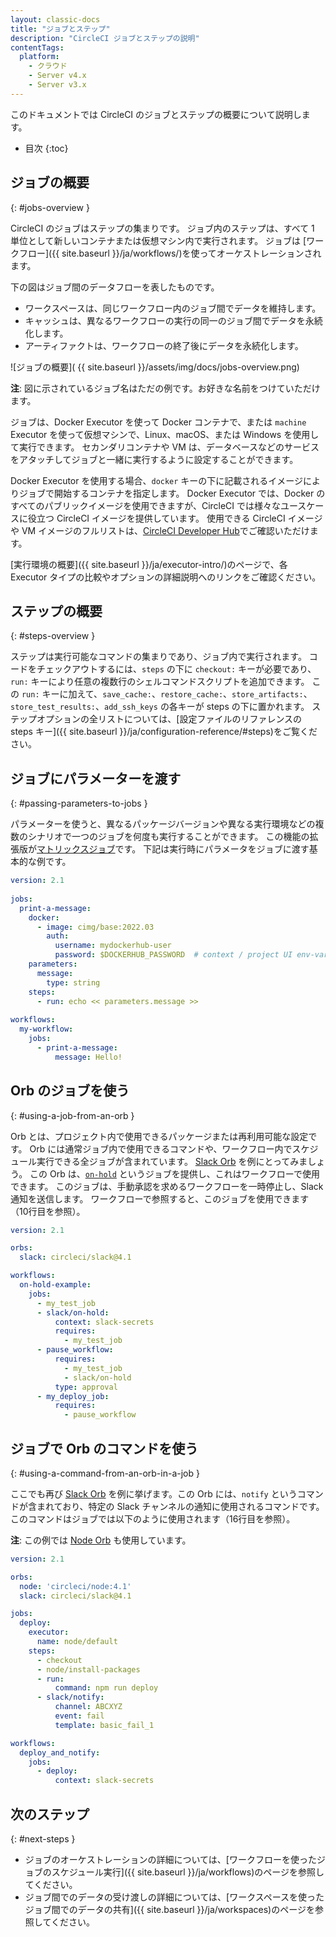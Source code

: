 ```yaml
---
layout: classic-docs
title: "ジョブとステップ"
description: "CircleCI ジョブとステップの説明"
contentTags:
  platform:
    - クラウド
    - Server v4.x
    - Server v3.x
---
```


このドキュメントでは CircleCI のジョブとステップの概要について説明します。

* 目次
{:toc}

## ジョブの概要
{: #jobs-overview }

CircleCI のジョブはステップの集まりです。 ジョブ内のステップは、すべて 1 単位として新しいコンテナまたは仮想マシン内で実行されます。 ジョブは [ワークフロー]({{ site.baseurl }}/ja/workflows/)を使ってオーケストレーションされます。

下の図はジョブ間のデータフローを表したものです。
* ワークスペースは、同じワークフロー内のジョブ間でデータを維持します。
* キャッシュは、異なるワークフローの実行の同一のジョブ間でデータを永続化します。
* アーティファクトは、ワークフローの終了後にデータを永続化します。

![ジョブの概要]( {{ site.baseurl }}/assets/img/docs/jobs-overview.png)

**注**: 図に示されているジョブ名はただの例です。お好きな名前をつけていただけます。

ジョブは、Docker Executor を使って Docker コンテナで、または `machine` Executor を使って仮想マシンで、Linux、macOS、または Windows を使用して実行できます。 セカンダリコンテナや VM は、データベースなどのサービスをアタッチしてジョブと一緒に実行するように設定することができます。

Docker Executor を使用する場合、`docker` キーの下に記載されるイメージによりジョブで開始するコンテナを指定します。 Docker Executor では、Docker のすべてのパブリックイメージを使用できますが、CircleCI では様々なユースケースに役立つ CircleCI イメージを提供しています。 使用できる CircleCI イメージや VM イメージのフルリストは、[CircleCI Developer Hub](https://circleci.com/developer/images)でご確認いただけます。

[実行環境の概要]({{ site.baseurl }}/ja/executor-intro/)のページで、各 Executor タイプの比較やオプションの詳細説明へのリンクをご確認ください。

## ステップの概要
{: #steps-overview }

ステップは実行可能なコマンドの集まりであり、ジョブ内で実行されます。 コードをチェックアウトするには、`steps` の下に `checkout:` キーが必要であり、`run:` キーにより任意の複数行のシェルコマンドスクリプトを追加できます。  この `run:` キーに加えて、`save_cache:`、`restore_cache:`、`store_artifacts:`、`store_test_results:`、`add_ssh_keys` の各キーが steps の下に置かれます。 ステップオプションの全リストについては、[設定ファイルのリファレンスの steps キー]({{ site.baseurl }}/ja/configuration-reference/#steps)をご覧ください。

## ジョブにパラメーターを渡す
{: #passing-parameters-to-jobs }

パラメーターを使うと、異なるパッケージバージョンや異なる実行環境などの複数のシナリオで一つのジョブを何度も実行することができます。 この機能の拡張版が[マトリックスジョブ]({{site.baseurl}}/ja/configuration-reference/#matrix-requires-version-21)です。 下記は実行時にパラメータをジョブに渡す基本的な例です。

```yml
version: 2.1
​
jobs:
  print-a-message:
    docker:
      - image: cimg/base:2022.03
        auth:
          username: mydockerhub-user
          password: $DOCKERHUB_PASSWORD  # context / project UI env-var reference
    parameters:
      message:
        type: string
    steps:
      - run: echo << parameters.message >>
​
workflows:
  my-workflow:
    jobs:
      - print-a-message:
          message: Hello!
```

## Orb のジョブを使う
{: #using-a-job-from-an-orb }

Orb とは、プロジェクト内で使用できるパッケージまたは再利用可能な設定です。 Orb には通常ジョブ内で使用できるコマンドや、ワークフロー内でスケジュール実行できる全ジョブが含まれています。 [Slack Orb](https://circleci.com/developer/orbs/orb/circleci/slack) を例にとってみましょう。 この Orb は、[`on-hold`](https://circleci.com/developer/orbs/orb/circleci/slack#usage-on_hold_notification) というジョブを提供し、これはワークフローで使用できます。 このジョブは、手動承認を求めるワークフローを一時停止し、Slack 通知を送信します。 ワークフローで参照すると、このジョブを使用できます（10行目を参照）。

```yml
version: 2.1

orbs:
  slack: circleci/slack@4.1

workflows:
  on-hold-example:
    jobs:
      - my_test_job
      - slack/on-hold:
          context: slack-secrets
          requires:
            - my_test_job
      - pause_workflow:
          requires:
            - my_test_job
            - slack/on-hold
          type: approval
      - my_deploy_job:
          requires:
            - pause_workflow
```

## ジョブで Orb のコマンドを使う
{: #using-a-command-from-an-orb-in-a-job }

ここでも再び [Slack Orb](https://circleci.com/developer/orbs/orb/circleci/slack) を例に挙げます。この Orb には、`notify` というコマンドが含まれており、特定の Slack チャンネルの通知に使用されるコマンドです。 このコマンドはジョブでは以下のように使用されます（16行目を参照）。

**注**: この例では [Node Orb](https://circleci.com/developer/orbs/orb/circleci/node) も使用しています。

```yml
version: 2.1

orbs:
  node: 'circleci/node:4.1'
  slack: circleci/slack@4.1

jobs:
  deploy:
    executor:
      name: node/default
    steps:
      - checkout
      - node/install-packages
      - run:
          command: npm run deploy
      - slack/notify:
          channel: ABCXYZ
          event: fail
          template: basic_fail_1

workflows:
  deploy_and_notify:
    jobs:
      - deploy:
          context: slack-secrets
```


## 次のステップ
{: #next-steps }

- ジョブのオーケストレーションの詳細については、[ワークフローを使ったジョブのスケジュール実行]({{ site.baseurl }}/ja/workflows)のページを参照してください。
- ジョブ間でのデータの受け渡しの詳細については、[ワークスペースを使ったジョブ間でのデータの共有]({{ site.baseurl }}/ja/workspaces)のページを参照してください。
